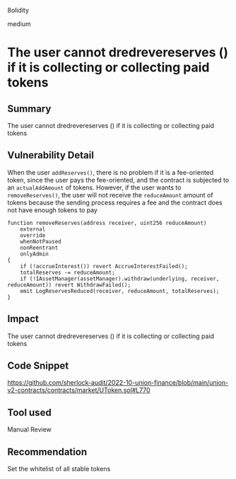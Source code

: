8olidity

medium

# The user cannot dredrevereserves () if it is collecting or collecting paid tokens

## Summary
The user cannot dredrevereserves () if it is collecting or collecting paid tokens
## Vulnerability Detail
When the user `addReserves()`, there is no problem if it is a fee-oriented token, since the user pays the fee-oriented, and the contract is subjected to an `actualAddAmount` of tokens.
However, if the user wants to `removeReserves()`, the user will not receive the `reduceAmount` amount of tokens because the sending process requires a fee and the contract does not have enough tokens to pay

```solidity
function removeReserves(address receiver, uint256 reduceAmount)
	external
	override
	whenNotPaused
	nonReentrant
	onlyAdmin
{
	if (!accrueInterest()) revert AccrueInterestFailed();
	totalReserves -= reduceAmount;
	if (!IAssetManager(assetManager).withdraw(underlying, receiver, reduceAmount)) revert WithdrawFailed();
	emit LogReservesReduced(receiver, reduceAmount, totalReserves);
}
```

## Impact
The user cannot dredrevereserves () if it is collecting or collecting paid tokens
## Code Snippet
https://github.com/sherlock-audit/2022-10-union-finance/blob/main/union-v2-contracts/contracts/market/UToken.sol#L770
## Tool used

Manual Review

## Recommendation
Set the whitelist of all stable tokens